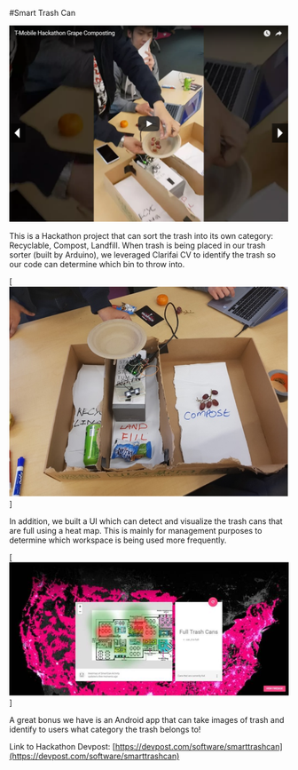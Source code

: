 #Smart Trash Can

[![ ](https://github.com/kaiweic/SmartTrashCan/blob/master/youtube_video.PNG)](https://youtu.be/N4MC4O5gplc)

This is a Hackathon project that can sort the trash into its own category: Recyclable, Compost, Landfill.  When trash is being placed in our trash sorter (built by Arduino), we leveraged Clarifai CV to identify the trash so our code can determine which bin to throw into.

[![ ](https://github.com/kaiweic/SmartTrashCan/blob/master/Sorter.PNG)]

In addition, we built a UI which can detect and visualize the trash cans that are full using a heat map.  This is mainly for management purposes to determine which workspace is being used more frequently.

[![ ](https://github.com/kaiweic/SmartTrashCan/blob/master/UI.PNG)]

A great bonus we have is an Android app that can take images of trash and identify to users what category the trash belongs to!

Link to Hackathon Devpost: [https://devpost.com/software/smarttrashcan](https://devpost.com/software/smarttrashcan)
